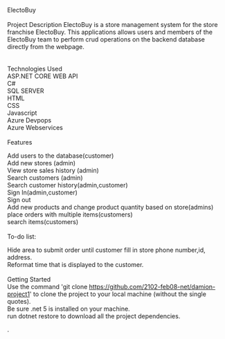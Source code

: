 ElectoBuy<br /><br />
Project Description
ElectoBuy is a store management system for the store franchise ElectoBuy. This applications allows users and members of the ElectoBuy team to perform crud operations on the backend database directly from the webpage.<br />
<br />
<br />
Technologies Used<br />
ASP.NET CORE WEB API<br />
C#<br />
SQL SERVER<br />
HTML<br />
CSS<br />
Javascript<br />
Azure Devpops<br />
Azure Webservices<br /><br />
Features<br />


Add users to the database(customer)<br />
Add new stores (admin)<br />
View store sales history (admin)<br />
Search customers (admin)<br />
Search customer history(admin,customer)<br />
Sign In(admin,customer)<br />
Sign out<br />
Add new products and change product quantity based on store(admins)<br />
place orders with multiple items(customers)<br />
search items(customers)<br /><br />
To-do list:<br />

Hide area to submit order until customer fill in store phone number,id, address.<br />
Reformat time that is displayed to the customer.<br /><br />
Getting Started<br />
Use the command 'git clone https://github.com/2102-feb08-net/damion-project1' to clone the project to your local machine (without the single quotes).<br />
Be sure .net 5 is installed on your machine.<br />
run dotnet restore to download all the project dependencies. <br />


.

